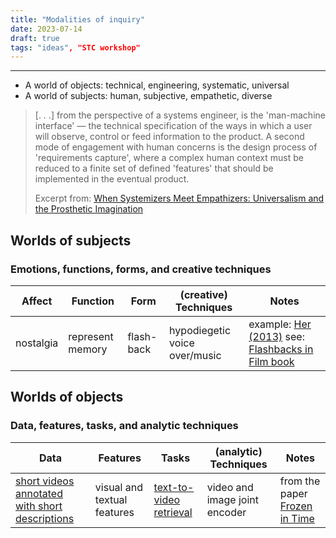 ```yaml
---
title: "Modalities of inquiry"
date: 2023-07-14
draft: true
tags: "ideas", "STC workshop"
---
```

---



- A world of objects: technical,  engineering,  systematic, universal
- A world of subjects: human, subjective, empathetic, diverse

> [. . .] from  the  perspective  of  a  systems  engineer,  is  the  'man-machine  interface'  ―  the  technical  specification  of  the  ways  in  which  a  user  will  observe,  control  or  feed  information  to  the  product.  A  second  mode  of  engagement  with  human  concerns  is  the  design  process  of  'requirements  capture',  where  a  complex  human  context  must  be  reduced  to  a  finite  set  of  defined  'features' that  should  be  implemented  in  the  eventual  product.
> 
> Excerpt from: [When Systemizers Meet Empathizers: Universalism and the Prosthetic Imagination](https://doi.org/10.1179/030801810X12772143410485)


## Worlds of subjects
### Emotions, functions, forms, and creative techniques

| Affect | Function | Form | (creative) Techniques | Notes |
|--------------|-----------|------------|------------|------------|
| nostalgia | represent memory | flash-back | hypodiegetic voice over/music | example: [Her (2013)](https://youtu.be/Ewq5tStHmdk) see: [Flashbacks in Film book](https://www.routledge.com/Flashbacks-in-Film-Memory--History/Turim/p/book/9781138974371)|


## Worlds of objects
### Data, features, tasks, and analytic techniques

| Data | Features | Tasks | (analytic) Techniques | Notes |
|--------------|-----------|------------|------------|------------|
| [short videos annotated with short descriptions](https://m-bain.github.io/webvid-dataset/) | visual and textual features | [text-to-video retrieval](https://meru.robots.ox.ac.uk/frozen-in-time/) | video and image joint encoder | from the paper [Frozen in Time](https://arxiv.org/abs/2104.00650) |
